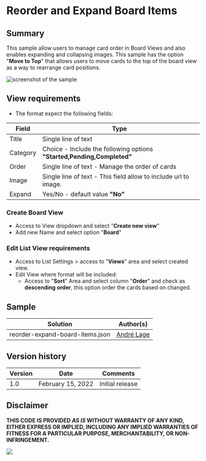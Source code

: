 # Reorder and Expand Board Items

## Summary
This sample allow users to manage card order in Board Views and also enables expanding and collapsing images. This sample has the option "**Move to Top**" that allows users to move cards to the top of the board view as a way to rearrange card positions.

![screenshot of the sample](./assets/screenshot.gif)

## View requirements
- The format expect the following fields:

Field |Type
--------|---------
Title | Single line of text 
Category | Choice - Include the following options **"Started,Pending,Completed"**
Order | Single line of text   - Manage the order of cards
Image | Single line of text   - This field allow to include url to image.
Expand | Yes/No - default value **"No"**

### Create Board View

- Access to View dropdown and select "**Create new view**"
- Add new Name and select option "**Board**"

### Edit List View requirements

- Access to List Settings > access to "**Views**" area and select created view.
- Edit View where format will be included:
   - Access to "**Sort**" Area and select column "**Order**" and check as **descending order**, this option order the cards based on changed.


## Sample

Solution|Author(s)
--------|---------
reorder-expand-board-items.json | [André Lage](https://github.com/aaclage)

## Version history

Version|Date|Comments
-------|----|--------
1.0|February 15, 2022|Initial release


## Disclaimer
**THIS CODE IS PROVIDED *AS IS* WITHOUT WARRANTY OF ANY KIND, EITHER EXPRESS OR IMPLIED, INCLUDING ANY IMPLIED WARRANTIES OF FITNESS FOR A PARTICULAR PURPOSE, MERCHANTABILITY, OR NON-INFRINGEMENT.**

<img src="https://pnptelemetry.azurewebsites.net/list-formatting/view-samples/reorder-expand-board-items" />
